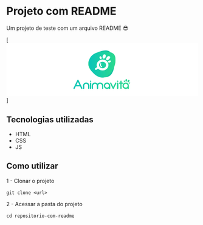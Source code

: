 # Projeto com README
Um projeto de teste com um arquivo README 😎

[<img src="./tela.gif" alt="gif da tela inicial do projeto">]

## Tecnologias utilizadas
- HTML
- CSS
- JS

## Como utilizar

1 - Clonar o projeto
```
git clone <url>
```

2 - Acessar a pasta do projeto
```
cd repositorio-com-readme
```